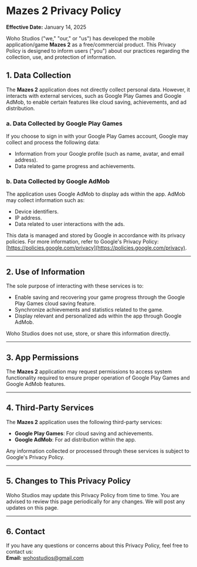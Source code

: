 # Mazes 2 Privacy Policy

**Effective Date:** January 14, 2025  

Woho Studios ("we," "our," or "us") has developed the mobile application/game **Mazes 2** as a free/commercial product. This Privacy Policy is designed to inform users ("you") about our practices regarding the collection, use, and protection of information.  

## 1. Data Collection  
The **Mazes 2** application does not directly collect personal data. However, it interacts with external services, such as Google Play Games and Google AdMob, to enable certain features like cloud saving, achievements, and ad distribution.  

### a. Data Collected by Google Play Games  
If you choose to sign in with your Google Play Games account, Google may collect and process the following data:  
- Information from your Google profile (such as name, avatar, and email address).  
- Data related to game progress and achievements.  

### b. Data Collected by Google AdMob  
The application uses Google AdMob to display ads within the app. AdMob may collect information such as:  
- Device identifiers.  
- IP address.  
- Data related to user interactions with the ads.  

This data is managed and stored by Google in accordance with its privacy policies. For more information, refer to Google's Privacy Policy: [https://policies.google.com/privacy](https://policies.google.com/privacy).  

---

## 2. Use of Information  
The sole purpose of interacting with these services is to:  
- Enable saving and recovering your game progress through the Google Play Games cloud saving feature.  
- Synchronize achievements and statistics related to the game.  
- Display relevant and personalized ads within the app through Google AdMob.  

Woho Studios does not use, store, or share this information directly.  

---

## 3. App Permissions  
The **Mazes 2** application may request permissions to access system functionality required to ensure proper operation of Google Play Games and Google AdMob features.  

---

## 4. Third-Party Services  
The **Mazes 2** application uses the following third-party services:  
- **Google Play Games**: For cloud saving and achievements.  
- **Google AdMob**: For ad distribution within the app.  

Any information collected or processed through these services is subject to Google's Privacy Policy.  

---

## 5. Changes to This Privacy Policy  
Woho Studios may update this Privacy Policy from time to time. You are advised to review this page periodically for any changes. We will post any updates on this page.  

---

## 6. Contact  
If you have any questions or concerns about this Privacy Policy, feel free to contact us:  
**Email:** [wohostudios@gmail.com](mailto:wohostudios@gmail.com)  
